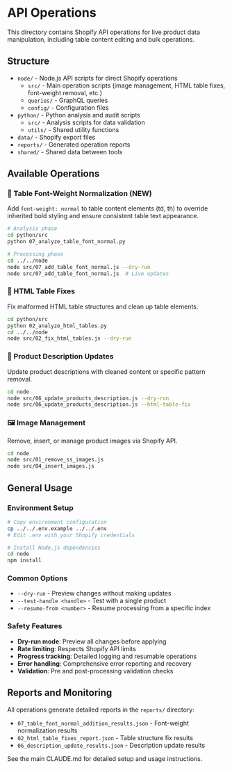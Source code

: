# API Operations

This directory contains Shopify API operations for live product data manipulation, including table content editing and bulk operations.

## Structure

- `node/` - Node.js API scripts for direct Shopify operations
  - `src/` - Main operation scripts (image management, HTML table fixes, font-weight removal, etc.)
  - `queries/` - GraphQL queries
  - `config/` - Configuration files
- `python/` - Python analysis and audit scripts
  - `src/` - Analysis scripts for data validation
  - `utils/` - Shared utility functions
- `data/` - Shopify export files
- `reports/` - Generated operation reports
- `shared/` - Shared data between tools

## Available Operations

### 🎨 Table Font-Weight Normalization (NEW)
Add `font-weight: normal` to table content elements (td, th) to override inherited bold styling and ensure consistent table text appearance.

```bash
# Analysis phase
cd python/src
python 07_analyze_table_font_normal.py

# Processing phase
cd ../../node
node src/07_add_table_font_normal.js --dry-run
node src/07_add_table_font_normal.js  # Live updates
```

### 🔧 HTML Table Fixes
Fix malformed HTML table structures and clean up table elements.

```bash
cd python/src
python 02_analyze_html_tables.py
cd ../../node
node src/02_fix_html_tables.js --dry-run
```

### 📝 Product Description Updates
Update product descriptions with cleaned content or specific pattern removal.

```bash
cd node
node src/06_update_products_description.js --dry-run
node src/06_update_products_description.js --html-table-fix
```

### 🖼️ Image Management
Remove, insert, or manage product images via Shopify API.

```bash
cd node
node src/01_remove_ss_images.js
node src/04_insert_images.js
```

## General Usage

### Environment Setup
```bash
# Copy environment configuration
cp ../../.env.example ../../.env
# Edit .env with your Shopify credentials

# Install Node.js dependencies
cd node
npm install
```

### Common Options
- `--dry-run` - Preview changes without making updates
- `--test-handle <handle>` - Test with a single product
- `--resume-from <number>` - Resume processing from a specific index

### Safety Features
- **Dry-run mode**: Preview all changes before applying
- **Rate limiting**: Respects Shopify API limits
- **Progress tracking**: Detailed logging and resumable operations
- **Error handling**: Comprehensive error reporting and recovery
- **Validation**: Pre and post-processing validation checks

## Reports and Monitoring

All operations generate detailed reports in the `reports/` directory:
- `07_table_font_normal_addition_results.json` - Font-weight normalization results
- `02_html_table_fixes_report.json` - Table structure fix results
- `06_description_update_results.json` - Description update results

See the main CLAUDE.md for detailed setup and usage instructions.